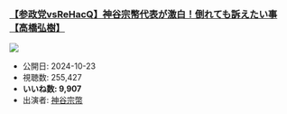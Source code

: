 ### [【参政党vsReHacQ】神谷宗幣代表が激白！倒れても訴えたい事【高橋弘樹】](https://www.youtube.com/watch?v=TtdObaDvpQ8)
[![](https://img.youtube.com/vi/TtdObaDvpQ8/sddefault.jpg)](https://www.youtube.com/watch?v=TtdObaDvpQ8)
-   公開日: 2024-10-23
-   視聴数: 255,427
-   **いいね数: 9,907**
-   出演者: [神谷宗幣](/rehacq_fan/people/神谷宗幣 "wikilink")
